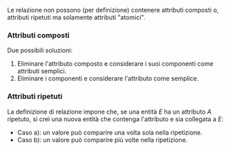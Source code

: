 Le relazione non possono (per definizione) contenere attributi composti o, attributi ripetuti ma solamente attributi "atomici".

### Attributi composti
Due possibili soluzioni:
1. Eliminare l'attributo composto e considerare i suoi componenti come attributi semplici.
2. Eliminare i componenti e considerare l'attributo come semplice.

### Attributi ripetuti
La definizione di relazione impone che, se una entità $E$ ha un attributo $A$ ripetuto, si crei una nuova entità che contenga l'attributo e sia collegata a $E$:
- Caso a): un valore può comparire una volta sola nella ripetizione.
- Caso b): un valore può comparire più volte nella ripetizione.